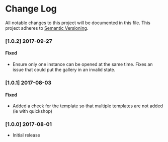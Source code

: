 # Change Log
All notable changes to this project will be documented in this file.
This project adheres to [Semantic Versioning](http://semver.org/).

### [1.0.2] 2017-09-27

#### Fixed
- Ensure only one instance can be opened at the same time. Fixes an issue that
  could put the gallery in an invalid state.

### [1.0.1] 2017-08-03

#### Fixed
- Added a check for the template so that multiple templates are not added (ie with quickshop)

### [1.0.0] 2017-08-01

- Initial release
